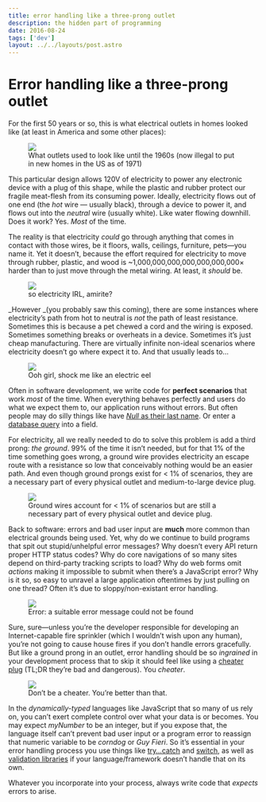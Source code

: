 ```yaml
---
title: error handling like a three-prong outlet
description: the hidden part of programming
date: 2016-08-24
tags: ['dev']
layout: ../../layouts/post.astro
---
```


# Error handling like a three-prong outlet

For the first 50 years or so, this is what electrical outlets in homes looked like (at least in
America and some other places):

<figure><img src="https://miro.medium.com/max/600/1*GkGrKCKeWzkCG8A6tcquqw.jpeg"><figcaption>What outlets used to look like until the 1960s (now illegal to put in new homes in the US as of 1971)</figcaption></figure>

This particular design allows 120V of electricity to power any electronic device with a plug of this
shape, while the plastic and rubber protect our fragile meat-flesh from its consuming power.
Ideally, electricity flows out of one end (the _hot_ wire — usually black), through a device to
power it, and flows out into the _neutral_ wire (usually white). Like water flowing downhill. Does
it work? Yes. _Most_ of the time.

The reality is that electricity _could_ go through anything that comes in contact with those wires,
be it floors, walls, ceilings, furniture, pets—you name it. Yet it doesn’t, because the effort
required for electricity to move through rubber, plastic, and wood is
~1,000,000,000,000,000,000,000× harder than to just move through the metal wiring. At least, it
_should_ be.

<figure><img src="https://miro.medium.com/max/60/1*-7tVwboVey9FvCPcIRliCA.jpeg?q=20"><figcaption>so electricity IRL, amirite?</figcaption></figure>

_However _(you probably saw this coming), there are some instances where electricity’s path from hot
to neutral is _not_ the path of least resistance. Sometimes this is because a pet chewed a cord and
the wiring is exposed. Sometimes something breaks or overheats in a device. Sometimes it’s just
cheap manufacturing. There are virtually infinite non-ideal scenarios where electricity doesn’t go
where expect it to. And that usually leads to…

<figure><img src="https://miro.medium.com/freeze/max/60/1*52bMDs2J_kJjaTiirWinsw.gif?q=20"><figcaption>Ooh girl, shock me like an electric eel</figcaption></figure>

Often in software development, we write code for **perfect scenarios** that work _most_ of the time.
When everything behaves perfectly and users do what we expect them to, our application runs without
errors. But often people may do silly things like have
[_Null_ as their last name](http://www.wired.com/2015/11/null/). Or enter a
[database query](https://xkcd.com/327/) into a field.

For electricity, all we really needed to do to solve this problem is add a third prong: _the
ground_. 99% of the time it isn’t needed, but for that 1% of the time something goes wrong, a ground
wire provides electricity an escape route with a resistance so low that conceivably nothing would be
an easier path. And even though ground prongs exist for < 1% of scenarios, they are a necessary part
of every physical outlet and medium-to-large device plug.

<figure><img src="https://miro.medium.com/max/60/1*jKuAJ_heEEha6n50WMy1_g.jpeg?q=20"><figcaption>Ground wires account for < 1% of scenarios but are still a necessary part of every physical outlet and device plug.</figcaption></figure>

Back to software: errors and bad user input are **much** more common than electrical grounds being
used. Yet, why do we continue to build programs that spit out stupid/unhelpful error messages? Why
doesn’t every API return proper HTTP status codes? Why do core navigations of so many sites depend
on third-party tracking scripts to load? Why do web forms omit _actions_ making it impossible to
submit when there’s a JavaScript error? Why is it so, so easy to unravel a large application
oftentimes by just pulling on one thread? Often it’s due to sloppy/non-existant error handling.

<figure><img src="https://miro.medium.com/max/60/1*iij3dPvKv2yXmwzF5T-vmg.jpeg?q=20"><figcaption>Error: a suitable error message could not be found</figcaption></figure>

Sure, sure—unless you’re the developer responsible for developing an Internet-capable fire sprinkler
(which I wouldn’t wish upon any human), you’re not going to cause house fires if you don’t handle
errors gracefully. But like a ground prong in an outlet, error handling should be so _ingrained_ in
your development process that to skip it should feel like using a
[cheater plug](https://en.wikipedia.org/wiki/Cheater_plug) (TL;DR they’re bad and dangerous). You
_cheater_.

<figure><img src="https://miro.medium.com/max/60/1*XqfwnPSRTg7T5bHtgo6MkA.jpeg?q=20"><figcaption>Don’t be a cheater. You’re better than that.</figcaption></figure>

In the _dynamically-typed_ languages like JavaScript that so many of us rely on, you can’t exert
complete control over what your data is or becomes. You may expect _myNumber_ to be an integer, but
if you expose that, the language itself can’t prevent bad user input or a program error to reassign
that numeric variable to be _corndog_ or _Guy Fieri_. So it’s essential in your error handling
process you use things like
[try…catch](https://developer.mozilla.org/en-US/docs/Web/JavaScript/Reference/Statements/try...catch)
and [switch](https://developer.mozilla.org/en-US/docs/Web/JavaScript/Reference/Statements/switch),
as well as [validation libraries](https://github.com/chriso/validator.js) if your language/framework
doesn’t handle that on its own.

Whatever you incorporate into your process, always write code that _expects_ errors to arise.
